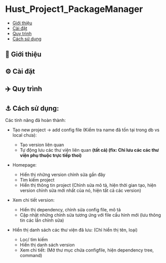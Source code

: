 # Hust_Project1_PackageManager
- [Giới thiệu](#angel-giới-thiệu)
- [Cài đặt](#gear-cài-đặt)
- [Quy trình](#airplane-quy-trình)
- [Cách sử dụng](#anchor-cách-sử-dụng)

## :angel: Giới thiệu

## :gear: Cài đặt

## :airplane: Quy trình

## :anchor: Cách sử dụng:
  Các tính năng đã hoàn thành:
  - Tạo new project -> add config file (Kiểm tra name đã tồn tại trong db vs local chưa):
    - Tạo version liên quan
    - Tự động lưu các thư viện liên quan **(tất cả) (fix: Chỉ lưu các các thư viện phụ thuộc trực tiếp thoi)**
    
  - Homepage:
    - Hiển thị những version chỉnh sửa gần đây 
    - Tìm kiếm project
    - Hiển thị thông tin project (Chỉnh sửa mô tả, hiện thời gian tạo, hiện version chỉnh sửa mới nhất của nó, hiện tất cả các version)

  - Xem chi tiết version:
    - Hiển thị dependency, chỉnh sửa config file, mô tả
    - Cập nhật những chỉnh sửa tương ứng với file cấu hình mới (lưu thông tin các lần chỉnh sửa)
    
  - Hiển thị danh sách các thư viện đã lưu: (Chỉ hiển thị tên, loại)
    - Lọc/ tìm kiếm
    - Hiển thị danh sách version
    - Xem chi tiết: (Mở thư mục chứa configfile, hiện dependency tree, command)
